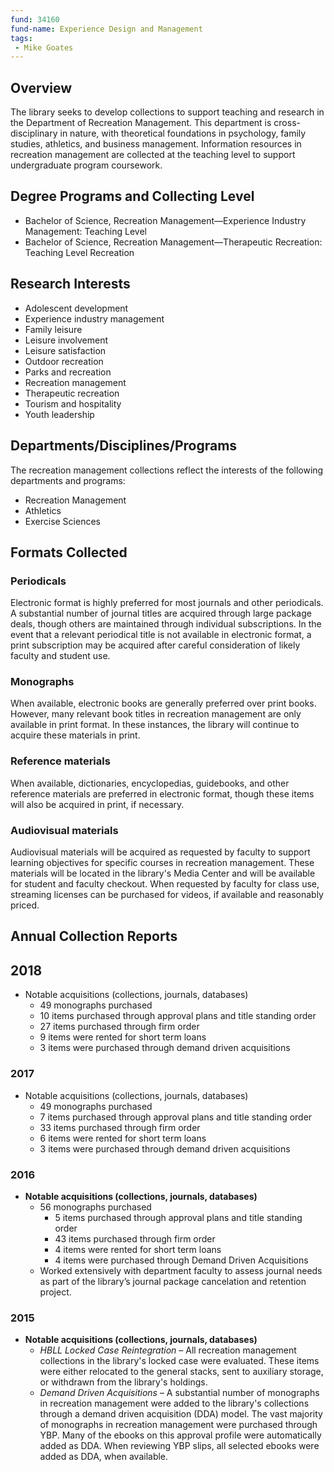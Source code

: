 ```yaml
---
fund: 34160
fund-name: Experience Design and Management
tags:
 - Mike Goates
---
```


## Overview

The library seeks to develop collections to support teaching and research in the Department of Recreation Management. This department is cross-disciplinary in nature, with theoretical foundations in psychology, family studies, athletics, and business management. Information resources in recreation management are collected at the teaching level to support undergraduate program coursework.

## Degree Programs and Collecting Level

- Bachelor of Science, Recreation Management—Experience Industry Management: Teaching Level
- Bachelor of Science, Recreation Management—Therapeutic Recreation: Teaching Level
Recreation
## Research Interests

- Adolescent development
- Experience industry management
- Family leisure
- Leisure involvement
- Leisure satisfaction
- Outdoor recreation
- Parks and recreation
- Recreation management
- Therapeutic recreation
- Tourism and hospitality
- Youth leadership

## Departments/<wbr>Disciplines/<wbr>Programs

The recreation management collections reflect the interests of the following departments and programs:

- Recreation Management
- Athletics
- Exercise Sciences

## Formats Collected

### Periodicals

Electronic format is highly preferred for most journals and other periodicals. A substantial number of journal titles are acquired through large package deals, though others are maintained through individual subscriptions. In the event that a relevant periodical title is not available in electronic format, a print subscription may be acquired after careful consideration of likely faculty and student use.

### Monographs

When available, electronic books are generally preferred over print books. However, many relevant book titles in recreation management are only available in print format. In these instances, the library will continue to acquire these materials in print.

### Reference materials

When available, dictionaries, encyclopedias, guidebooks, and other reference materials are preferred in electronic format, though these items will also be acquired in print, if necessary.

### Audiovisual materials

Audiovisual materials will be acquired as requested by faculty to support learning objectives for specific courses in recreation management. These materials will be located in the library's Media Center and will be available for student and faculty checkout. When requested by faculty for class use, streaming licenses can be purchased for videos, if available and reasonably priced.

## Annual Collection Reports

## 2018
- Notable acquisitions (collections, journals, databases)
    - 49 monographs purchased
    - 10 items purchased through approval plans and title standing order
    - 27 items purchased through firm order
    - 9 items were rented for short term loans
    - 3 items were purchased through demand driven acquisitions

### 2017
- Notable acquisitions (collections, journals, databases)
    - 49 monographs purchased
    - 7 items purchased through approval plans and title standing order
    - 33 items purchased through firm order
    - 6 items were rented for short term loans
    - 3 items were purchased through demand driven acquisitions

### 2016

- **Notable acquisitions (collections, journals, databases)**
    - 56 monographs purchased
        - 5 items purchased through approval plans and title standing order
        - 43 items purchased through firm order
        - 4 items were rented for short term loans
        - 4 items were purchased through Demand Driven Acquisitions
    - Worked extensively with department faculty to assess journal needs as part of the library’s journal package cancelation and retention project.

### 2015
- **Notable acquisitions (collections, journals, databases)**
    - *HBLL Locked Case Reintegration* – All recreation management collections in the library's locked case were evaluated. These items were either relocated to the general stacks, sent to auxiliary storage, or withdrawn from the library's holdings.
    - *Demand Driven Acquisitions* – A substantial number of monographs in recreation management were added to the library's collections through a demand driven acquisition (DDA) model. The vast majority of monographs in recreation management were purchased through YBP. Many of the ebooks on this approval profile were automatically added as DDA. When reviewing YBP slips, all selected ebooks were added as DDA, when available.
